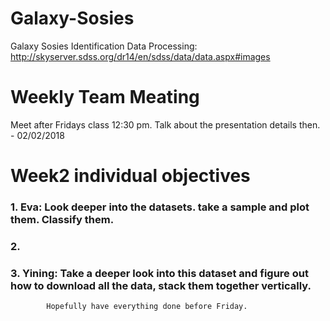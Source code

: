 # Galaxy-Sosies
Galaxy Sosies Identification 
Data Processing:
http://skyserver.sdss.org/dr14/en/sdss/data/data.aspx#images

# Weekly Team Meating
Meet after Fridays class 12:30 pm.
Talk about the presentation details then. - 02/02/2018

# Week2 individual objectives
### 1. Eva: Look deeper into the datasets. take a sample and plot them. Classify them.
### 2. 
### 3. Yining: Take a deeper look into this dataset and figure out how to download all the data, stack them together vertically.
            Hopefully have everything done before Friday.
